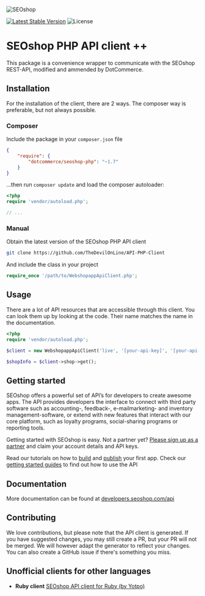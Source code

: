 ![SEOshop](http://www.getseoshop.com/assets/gfx/seoshop-logo.min.png)

[![Latest Stable Version](http://img.shields.io/packagist/v/dotcommerce/seoshop-php.svg)](https://packagist.org/packages/dotcommerce/seoshop-php) 
![License](http://img.shields.io/badge/license-MIT-green.svg)

# SEOshop PHP API client ++
This package is a convenience wrapper to communicate with the SEOshop REST-API, modified and ammended by DotCommerce.

## Installation
For the installation of the client, there are 2 ways. The composer way is preferable, but not always possible.

### Composer
Include the package in your `composer.json` file
``` json
{
    "require": {
        "dotcommerce/seoshop-php": "~1.7"
    }
}
```

...then run `composer update` and load the composer autoloader:

``` php
<?php
require 'vendor/autoload.php';

// ...
```

### Manual
Obtain the latest version of the SEOshop PHP API client
``` bash
git clone https://github.com/TheDevilOnLine/API-PHP-Client
```

And include the class in your project
``` php
require_once '/path/to/WebshopappApiClient.php';
```

## Usage
There are a lot of API resources that are accessible through this client. You can look them up by looking at the code. Their name matches the name in the documentation.

``` php
<?php
require 'vendor/autoload.php';

$client = new WebshopappApiClient('live', '[your-api-key]', '[your-api-secret]', 'en');

$shopInfo = $client->shop->get();
```

## Getting started
SEOshop offers a powerful set of API’s for developers to create awesome apps. The API provides developers the interface to connect with third party software such as accounting-, feedback-, e-mailmarketing- and inventory management-software, or extend with new features that interact with our core platform, such as loyalty programs, social-sharing programs or reporting tools.

Getting started with SEOshop is easy. Not a partner yet? [Please sign up as a partner](http://www.getseoshop.com/partners/partner-signup/) and claim your account details and API keys.

Read our tutorials on how to [build](http://developers.seoshop.com/api/tutorials/build-an-app) and [publish](http://developers.seoshop.com/api/tutorials/publish-an-app) your first app. Check our [getting started guides](http://developers.seoshop.com/api/getting-started) to find out how to use the API

## Documentation
More documentation can be found at [developers.seoshop.com/api](http://developers.seoshop.com/api)

## Contributing
We love contributions, but please note that the API client is generated. If you have suggested changes, you may still create a PR, but your PR will not be merged. We will however adapt the generator to reflect your changes. You can also create a GitHub issue if there's something you miss.

## Unofficial clients for other languages
- **Ruby client** [SEOshop API client for Ruby (by Yotpo)](https://github.com/YotpoLtd/seoshop-api)
